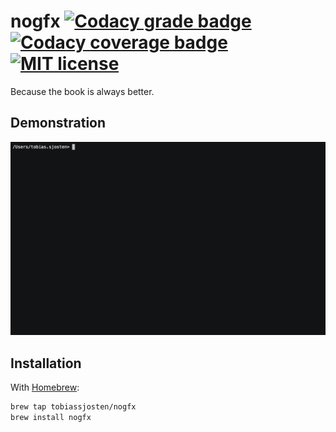 # nogfx [![Codacy grade badge](https://app.codacy.com/project/badge/Grade/6168e833879a4fd5b56a6776ffd05d7f)](https://app.codacy.com/gh/tobiassjosten/nogfx) [![Codacy coverage badge](https://app.codacy.com/project/badge/Coverage/6168e833879a4fd5b56a6776ffd05d7f)](https://app.codacy.com/gh/tobiassjosten/nogfx) [![MIT license](https://img.shields.io/badge/License-MIT-blue.svg)](https://opensource.org/licenses/MIT)

Because the book is always better.

## Demonstration

![nogfx demonstration](nogfx-demo.gif)

## Installation

With [Homebrew](https://brew.sh/):

```bash
brew tap tobiassjosten/nogfx
brew install nogfx
```
